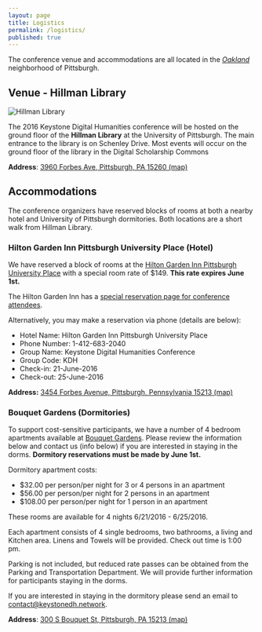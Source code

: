 ```yaml
---
layout: page
title: Logistics
permalink: /logistics/
published: true
---
```



The conference venue and accommodations are all located in the [*Oakland*](https://en.wikipedia.org/wiki/Oakland_(Pittsburgh)) neighborhood of Pittsburgh.

## Venue - Hillman Library

![Hillman Library](http://www.tour.pitt.edu/sites/default/files/styles/galleriffic_slide/public/hillman2.jpg)

The 2016 Keystone Digital Humanities conference will be hosted on the ground floor of the **Hillman Library** at the University of Pittsburgh. The main entrance to the library is on Schenley Drive. Most events will occur on the ground floor of the library in the Digital Scholarship Commons


**Address**: [3960 Forbes Ave, Pittsburgh, PA 15260 (map)](https://www.google.com/maps/place/Hillman+Library/@40.4425566,-79.9563078,17z/data=!3m2!4b1!5s0x8834f228612ae9a3:0x93674d10801f4b7!4m2!3m1!1s0x8834f2288f5072bb:0x6a686f3fc76a4cd1)



## Accommodations

The conference organizers have reserved blocks of rooms at both a nearby hotel and University of Pittsburgh dormitories. Both locations are a short walk from Hillman Library.

### Hilton Garden Inn Pittsburgh University Place (Hotel)
We have reserved a block of rooms at the [Hilton Garden Inn Pittsburgh University Place](http://hiltongardeninn.hilton.com/en/gi/hotels/index.jhtml?ctyhocn=PITUCGI) with a special room rate of $149. **This rate expires June 1st.**

The Hilton Garden Inn has a [special reservation page for conference attendees](http://hiltongardeninn.hilton.com/en/gi/groups/personalized/P/PITUCGI-KDH-20160621/index.jhtml).

Alternatively, you may make a reservation via phone (details are below):

- Hotel Name: Hilton Garden Inn Pittsburgh University Place
- Phone Number: 1-412-683-2040
- Group Name: Keystone Digital Humanities Conference
- Group Code: KDH
- Check-in: 21-June-2016
- Check-out: 25-June-2016

**Address:** [3454 Forbes Avenue, Pittsburgh, Pennsylvania 15213 (map)](https://www.google.com/maps/place/Hilton+Garden+Inn+Pittsburgh+University+Place/@40.4394896,-79.9607275,17z/data=!3m1!4b1!4m2!3m1!1s0x8834f180c7629df3:0x29371aa7788f0544)



### Bouquet Gardens (Dormitories)

To support cost-sensitive participants, we have a number of 4 bedroom apartments available at [Bouquet Gardens](https://www.pc.pitt.edu/housing/halls/bouquet.php). Please review the information below and contact us (info below) if you are interested in staying in the dorms. **Dormitory reservations must be made by June 1st.**

Dormitory apartment costs:

- $32.00 per person/per night for 3 or 4 persons in an apartment
- $56.00 per person/per night for 2 persons in an apartment
- $108.00 per person/per night for 1 person in an apartment

These rooms are available for 4 nights 6/21/2016 - 6/25/2016.

Each apartment consists of 4 single bedrooms, two bathrooms, a living and Kitchen area. Linens and Towels will be provided. Check out time is 1:00 pm.

Parking is not included, but reduced rate passes can be obtained from the Parking and Transportation Department. We will provide further information for participants staying in the dorms.

If you are interested in staying in the dormitory please send an email to [contact@keystonedh.network](mailto:contact@keystonedh.network).

**Address**: [300 S Bouquet St, Pittsburgh, PA 15213 (map)](https://www.google.com/maps/place/Bouquet+Gardens/@40.4407467,-79.9561969,18.14z/data=!4m2!3m1!1s0x8834f22828e6cf47:0xf87ad7d708e7458e)




<!--
## Parking


For guest parking information please contact the Parking and Transportation Department : <http://www.pts.pitt.edu/parking/contact.html>



## Travel

There are many ways to get to Pittsburgh! Planes! Trains! and  Automobiles!

### Plane

[Pittsburgh International Airport(PIT)](http://www.flypittsburgh.com/)

- [Public Transportation](http://www.flypittsburgh.com/public_transportation) via the 28X Airport Flyer. This bus runs very close to the reserved accommodations and Hillman Library.
- Taxis are available and usually run around $60.
- Uber and Lyft are both supported at the Airport. Cost is usually around $40-$50


### Train

Pittsburgh has an Amtrak stations located downtown. participants arriving by train will need to take a taxi, ride-share, or public transportation get to the Oakland neighborhood.

- [Pittsbugh Amtrak Station(PGH)](https://www.amtrak.com/servlet/ContentServer?pagename=am/am2Station/Station_Page&code=PGH)

### Automobile

Parking options in Oakland near the conference accommodations and venue:

- [Parking near Hillman Library](http://www.library.pitt.edu/other/files/pdf/parking/visitor-parking-map-2013.pdf)

### Public Transportation

Pittsburgh has an extensive bus system run by the [Port Authority](http://www.portauthority.org/paac/default.aspx)

-->
